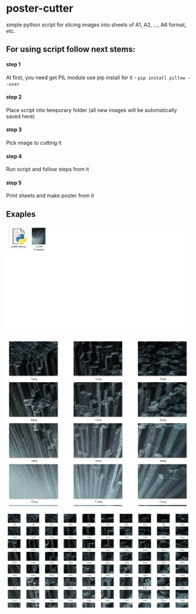 # poster-cutter
simple python script for slicing images into sheets of A1, A2, ..., A6 format, etc.

## For using script follow next stems:

#### step 1
At first, you need get PIL module
use pip install for it - `pip install pillow --user`

#### step 2
Place script into temporary folder (all new images will be automatically saved here)

#### step 3
Pick image to cutting it

#### step 4
Run script and follow steps from it

#### step 5
Print sheets and make poster from it

## Exaples

![folder before starting script](https://github.com/DERVdice/poster-cutter/blob/master/Examples/before%20start.jpg)

![3 A4 sheets on horisontal](https://github.com/DERVdice/poster-cutter/blob/master/Examples/3%20sheets.jpg)

![10 A4 sheets on horisontal](https://github.com/DERVdice/poster-cutter/blob/master/Examples/10%20sheets.jpg)
